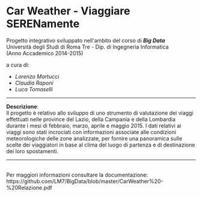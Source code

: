 # Car Weather - Viaggiare SERENamente

Progetto integrativo sviluppato nell'ambito del corso di <b><i>Big Data</i></b> <br>
Università degli Studi di Roma Tre - Dip. di Ingegneria Informatica <br>
(Anno Accademico 2014-2015)

a cura di:<br>
- <i>Lorenzo Martucci</i>
- <i>Claudia Raponi</i>
- <i>Luca Tomaselli</i>

------------------------------------------------

<b>Descrizione</b>:<br>
Il progetto è relativo allo sviluppo di uno strumento di valutazione dei viaggi effettuati nelle province del Lazio, della Campania e della Lombardia durante i mesi di febbraio, marzo, aprile e maggio 2015. I dati relativi ai viaggi sono stati incrociati con informazioni associate alle condizioni meteorologiche delle zone analizzate, per fornire una panoramica sulle scelte dei viaggiatori in base al clima del luogo di partenza e di destinazione dei loro spostamenti.

------------------------------------------------

<br>
Per maggiori informazioni consultare la documentazione: https://github.com/LM7/BigData/blob/master/CarWeather%20-%20Relazione.pdf
